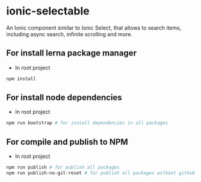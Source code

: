# ionic-selectable
An Ionic component similar to Ionic Select, that allows to search items, including async search, infinite scrolling and more.

## For install lerna package manager

- In root project

```sh
npm install
```
## For install node dependencies

- In root project

```sh
npm run bootstrap # for install dependencies in all packages
```

## For compile and publish to NPM

- In root project

```sh
npm run publish # for publish all packages
npm run publish-no-git-reset # for publish all packages without github changes
```